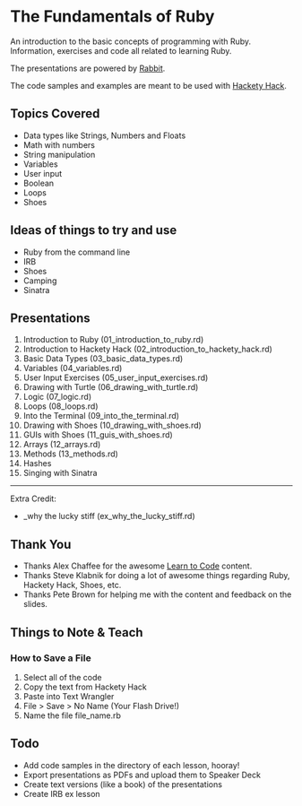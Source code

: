 # The Fundamentals of Ruby

An introduction to the basic concepts of programming with Ruby. Information, exercises and code all related to learning Ruby.

The presentations are powered by [Rabbit](http://rabbit-shocker.org/en/).

The code samples and examples are meant to be used with [Hackety Hack](http://hackety.com/).

## Topics Covered

* Data types like Strings, Numbers and Floats
* Math with numbers
* String manipulation
* Variables
* User input
* Boolean
* Loops
* Shoes

## Ideas of things to try and use

* Ruby from the command line
* IRB
* Shoes
* Camping
* Sinatra

## Presentations

1. Introduction to Ruby (01_introduction_to_ruby.rd)
2. Introduction to Hackety Hack (02_introduction_to_hackety_hack.rd)
3. Basic Data Types (03_basic_data_types.rd)
4. Variables (04_variables.rd)
5. User Input Exercises (05_user_input_exercises.rd)
6. Drawing with Turtle (06_drawing_with_turtle.rd)
7. Logic (07_logic.rd)
8. Loops (08_loops.rd)
9. Into the Terminal (09_into_the_terminal.rd)
10. Drawing with Shoes (10_drawing_with_shoes.rd)
11. GUIs with Shoes (11_guis_with_shoes.rd)
12. Arrays (12_arrays.rd)
13. Methods (13_methods.rd)
14. Hashes
15. Singing with Sinatra

-----

Extra Credit:

* _why the lucky stiff (ex_why_the_lucky_stiff.rd)


## Thank You

* Thanks Alex Chaffee for the awesome [Learn to Code](http://codelikethis.com/lessons/learn_to_code) content.
* Thanks Steve Klabnik for doing a lot of awesome things regarding Ruby, Hackety Hack, Shoes, etc.
* Thanks Pete Brown for helping me with the content and feedback on the slides.

## Things to Note & Teach

### How to Save a File

1. Select all of the code
2. Copy the text from Hackety Hack
3. Paste into Text Wrangler
4. File > Save > No Name (Your Flash Drive!)
5. Name the file file_name.rb

## Todo

* Add code samples in the directory of each lesson, hooray!
* Export presentations as PDFs and upload them to Speaker Deck
* Create text versions (like a book) of the presentations
* Create IRB ex lesson
